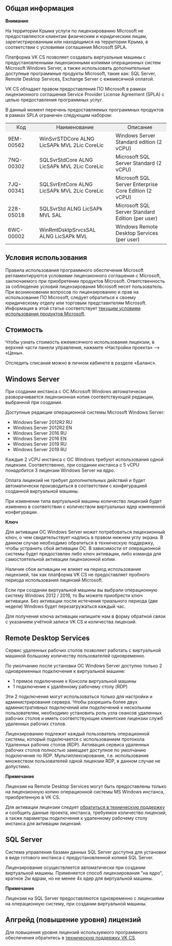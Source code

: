 ## Общая информация

**Внимание**

На территории Крыма услуги по лицензированию Microsoft не предоставляются клиентам физическим и юридическим лицам, зарегистрированным или находящимся на территории Крыма, в соответствии с условиями соглашения Microsoft SPLA.

Платформа VK CS позволяет создавать виртуальные машины с предустановленными лицензионными копиями операционных систем Microsoft Windows Server, а также использовать дополнительные доступные программные продукты Microsoft, такие как: SQL Server, Remote Desktop Services, Exchange Server с ежемесячной оплатой.

VK CS обладает правом предоставления ПО Microsoft в рамках лицензионного соглашения Service Provider License Agreement (SPLA) с целью предоставления программных услуг.

В данный момент перечень предоставляемых программных продуктов в рамках SPLA ограничен следующим набором:

<table style="width: 100%;"><tbody><tr><td style="width: 19.5616%; background-color: rgb(239, 239, 239); text-align: center;">Код</td><td style="width: 47.2175%; background-color: rgb(239, 239, 239); text-align: center;">Наименование</td><td style="width: 33.2209%; background-color: rgb(239, 239, 239); text-align: center;">Описание</td></tr><tr><td style="width: 19.5616%;">9EM-00562</td><td style="width: 47.2175%;">WinSvrSTDCore ALNG LicSAPk MVL 2Lic CoreLic</td><td style="width: 33.2209%;">Windows Server Standard edition (2 vCPU)</td></tr><tr><td style="width: 19.5616%;">7NQ-00302</td><td style="width: 47.2175%;">SQLSvrStdCore ALNG LicSAPk MVL 2Lic CoreLic</td><td style="width: 33.2209%;">Microsoft SQL Server Standard (2 vCPU)</td></tr><tr><td style="width: 19.5616%;">7JQ-00341</td><td style="width: 47.2175%;">SQLSvrEntCore ALNG LicSAPk MVL 2Lic CoreLic</td><td style="width: 33.2209%;">Microsoft SQL Server Enterprise Core Edition (2 vCPU)</td></tr><tr><td style="width: 19.5616%;">228-05018</td><td style="width: 47.2175%;">SQLSvrStd ALNG LicSAPk MVL SAL</td><td style="width: 33.2209%;">Microsoft SQL Server Standard Edition (per user)</td></tr><tr><td style="width: 19.5616%;">6WC-00002</td><td style="width: 47.2175%;">WinRmtDsktpSrvcsSAL ALNG LicSAPk MVL</td><td style="width: 33.2209%;">Windows Remote Desktop Services (per user)</td></tr></tbody></table>

## Условия использования

Правила использования программного обеспечения Microsoft регламентируются условиями лицензионного соглашения с Microsoft, заключаемого при приобретении продуктов Microsoft. Ответственность за соблюдение условий лицензирования Microsoft несет пользователь. При возникновении вопросов по лицензированию и прав на использование ПО Microsoft, следует обратиться к своему юридическому отделу или торговым представителям Microsoft. Информация в этой статье соответствует [текущим условиям использования продуктов Microsoft](https://www.microsoft.com/en-us/licensing/product-licensing/products).

## Стоимость

Чтобы узнать стоимость ежемесячного использования лицензии, в верхней части панели управления, нажмите «Настройки проекта» —> «Цены».

Отследить списания можно в личном кабинете в разделе «Баланс».

## Windows Server

При создании инстанса с ОС Microsoft Windows автоматически разворачивается лицензионная копия соответствующей редакции, выбранной при создании.

Доступные редакции операционной системы Microsoft Windows Server:

- Windows Server 2012R2 RU
- Windows Server 2012R2 EN
- Windows Server 2016 RU
- Windows Server 2016 EN
- Windows Server 2019 RU
- Windows Server 2019 RU

Каждые 2 vCPU инстанса с ОС Windows требуют использования одной лицензии. Соответственно, при создании инстанса с 5 vCPU понадобится 3 лицензии Windows Server на ядро.

Оплата лицензий не требует дополнительных действий и будет автоматически производиться в соответствии с конфигурацией созданной виртуальной машины.

При изменении типа виртуальной машины количество лицензий будет изменено в соответствии с количеством виртуальных ядер измененной конфигурации.

**Ключ**

Для активации ОС Windows Server может потребоваться лицензионный ключ, о чем свидетельствует надпись в правом нижнем углу экрана. В данном случае необходимо обратиться в техническую поддержку, чтобы устранить сбой активации ОС. В зависимости от операционной системы будет предоставлен либо ключ активации, либо команда для самостоятельной активации лицензионной копии.

Наличие сбоя активации не влияет на период использования лицензией, так как платформа VK CS не предоставляет пробного периода использования лицензий Microsoft.

Если при создании виртуальной машины вы выбрали операционную систему Windows 2012 / 2016, то Вы можете приобрести ключ активации. Без активации после истечения триального периода (две недели) Windows будет перезагружаться каждый час.

Для получения ключа активации напишите нам в форму обратной связи с указанием учётной записи VK CS и количества лицензий.

## Remote Desktop Services

Сервис удаленных рабочих столов позволяет работать с виртуальной машиной большому количеству пользователей одновременно.

По умолчанию после установки ОС Windows Server доступно только 2 одновременных подключения к виртуальной машине:

- 1 прямое подключение к Консоли виртуальной машины
- 1 подключение к удалённому рабочему столу (RDP)

Эти 2 подключения могут использоваться только для настройки и администрирования сервера. Чтобы разрешить более двух административных подключений или подключений к нескольким пользователям, необходимо установить роль узла сеансов удаленных рабочих столов и иметь соответствующие клиентские лицензии служб удаленных рабочих столов.

Лицензированию подлежит каждый пользователь операционной системы, который подключается с использованием протокола Удаленных рабочих столов (RDP). Активация сервиса удаленных рабочих столов полностью замещает доступное по умолчанию подключение по RDP. Мультиплексирование, т.е. использование множеством пользователей одной лицензии RDP, в данном случае не допустимо.

**Примечание**

Лицензии на Remote Desktop Services могут быть предоставлены только на лицензионную копию операционной системы MS Windows инстанса, приобретенную в VK CS.

Для активации лицензии следует [обратиться в техническую поддержку](mailto:support@mcs.mail.ru) и сообщить данные проекта, инстанса, требуемое количество лицензий, а также параметры подключения к удаленному рабочему столу инстанса для активации лицензий.

## SQL Server

Система управления базами данных SQL Server доступна для установки в виде готового инстанса с предустановленной копией SQL Server.

Лицензирование осуществляется автоматически при создании виртуальной машины. Применяется способ лицензирования "на ядро", кратное 2м ядрам, но не менее 4х ядер для виртуальной машины.

**Примечание**

Лицензии на SQL Server предоставляются одновременно с лицензиями на операционную систему, при создании виртуальной машины.

## Апгрейд (повышение уровня) лицензий

Для повышения уровня лицензий используемого программного обеспечения обратитесь в [техническую поддержку VK CS](https://mcs.mail.ru/help/contact-us).
